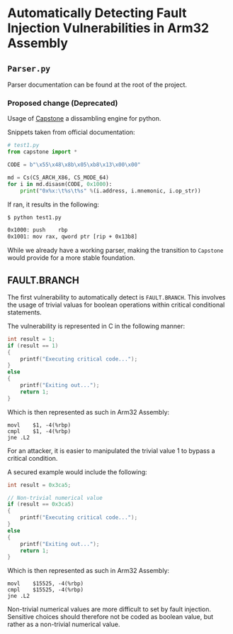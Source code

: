 # Automatically Detecting Fault Injection Vulnerabilities in Arm32 Assembly

## `Parser.py`

Parser documentation can be found at the root of the project.

### Proposed change (Deprecated)

Usage of [Capstone](https://www.capstone-engine.org/lang_python.html) a dissambling engine for python.

Snippets taken from official documentation:

```py
# test1.py
from capstone import *

CODE = b"\x55\x48\x8b\x05\xb8\x13\x00\x00"

md = Cs(CS_ARCH_X86, CS_MODE_64)
for i in md.disasm(CODE, 0x1000):
    print("0x%x:\t%s\t%s" %(i.address, i.mnemonic, i.op_str))
```

If ran, it results in the following:

```bash
$ python test1.py

0x1000:	push	rbp
0x1001:	mov	rax, qword ptr [rip + 0x13b8]
```

While we already have a working parser, making the transition to `Capstone` would provide for a more stable foundation.

## FAULT.BRANCH

The first vulnerability to automatically detect is `FAULT.BRANCH`. This involves the usage of trivial valuas for boolean operations within critical conditional statements.

The vulnerability is represented in C in the following manner:

```c
int result = 1;
if (result == 1)
{
    printf("Executing critical code...");
}
else
{
    printf("Exiting out...");
    return 1;
}
```

Which is then represented as such in Arm32 Assembly:

```assembly
movl	$1, -4(%rbp)
cmpl	$1, -4(%rbp)
jne	.L2
```

For an attacker, it is easier to manipulated the trivial value 1 to bypass a critical condition.

A secured example would include the following:

```c
int result = 0x3ca5;

// Non-trivial numerical value
if (result == 0x3ca5)
{
    printf("Executing critical code...");
}
else
{
    printf("Exiting out...");
    return 1;
}
```

Which is then represented as such in Arm32 Assembly:

```assembly
movl	$15525, -4(%rbp)
cmpl	$15525, -4(%rbp)
jne	.L2
```

Non-trivial numerical values are more difficult to set by fault injection. Sensitive choices should therefore not be coded as boolean value, but rather as a non-trivial numerical value.